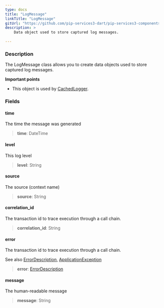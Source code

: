```yaml
---
type: docs
title: "LogMessage"
linkTitle: "LogMessage"
gitUrl: "https://github.com/pip-services3-dart/pip-services3-components-dart"
description: >
    Data object used to store captured log messages.
   
---
```


### Description

The LogMessage class allows you to create data objects used to store captured log messages.

**Important points**

- This object is used by [CachedLogger](../cached-logger).

### Fields

<span class="hide-title-link">

#### time
The time the message was generated
> **time**: DateTime

#### level
This log level
> **level**: String

#### source
The source (context name)
> **source**: String

#### correlation_id
The transaction id to trace execution through a call chain.
> **correlation_id**: String

#### error
The transaction id to trace execution through a call chain.

See also [ErrorDescription](../../../commons/errors/error_description), [ApplicationException](../../../commons/errors/application_exception)
> **error**: [ErrorDescription](../../../commons/errors/error_description)

#### message
The human-readable message
> **message**: String

</span>
